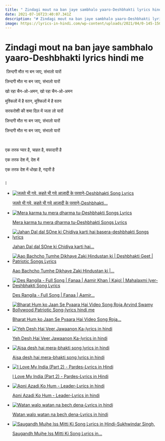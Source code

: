 ```yaml
---
title: " Zindagi mout na ban jaye sambhalo yaaro-Deshbhakti lyrics hindi me"
date: 2021-07-16T23:40:07.341Z
description: "# Zindagi mout na ban jaye sambhalo yaaro-Deshbhakti lyrics hindi me"
image: https://lyrics-in-hindi.com/wp-content/uploads/2021/04/0-145-150x150.jpg
---
```

<!--StartFragment-->

# Zindagi mout na ban jaye sambhalo yaaro-Deshbhakti lyrics hindi me

 ज़िन्दगी मौत ना बन जाए, संभालो यारों

ज़िन्दगी मौत ना बन जाए, संभालो यारों

खो रहा चैन-ओ-अमन, खो रहा चैन-ओ-अमन

मुश्किलों में है वतन, मुश्किलों में है वतन

सरफरोशी की शमा दिल में जला लो यारों

ज़िन्दगी मौत ना बन जाए, संभालो यारों

ज़िन्दगी मौत ना बन जाए, संभालो यारों

 

एक तरफ प्यार है, चाहत है, वफादारी है

एक तरफ देश में, देश में

एक तरफ देश में धोखा है, गद्दारी है



<!--StartFragment-->

### :

* [![जलते भी गये, कहते भी गये आज़ादी के परवाने-Deshbhakti Song Lyrics](https://lyrics-in-hindi.com/wp-content/uploads/2021/04/0-145-150x150.jpg "जलते भी गये, कहते भी गये आज़ादी के परवाने-Deshbhakti Song Lyrics")](https://lyrics-in-hindi.com/deshbhakti-songs-lyrics/%e0%a4%9c%e0%a4%b2%e0%a4%a4%e0%a5%87-%e0%a4%ad%e0%a5%80-%e0%a4%97%e0%a4%af%e0%a5%87-%e0%a4%95%e0%a4%b9%e0%a4%a4%e0%a5%87-%e0%a4%ad%e0%a5%80-%e0%a4%97%e0%a4%af%e0%a5%87-%e0%a4%86%e0%a4%9c%e0%a4%bc/)

  [जलते भी गये, कहते भी गये आज़ादी के परवाने-Deshbhakti…](https://lyrics-in-hindi.com/deshbhakti-songs-lyrics/%e0%a4%9c%e0%a4%b2%e0%a4%a4%e0%a5%87-%e0%a4%ad%e0%a5%80-%e0%a4%97%e0%a4%af%e0%a5%87-%e0%a4%95%e0%a4%b9%e0%a4%a4%e0%a5%87-%e0%a4%ad%e0%a5%80-%e0%a4%97%e0%a4%af%e0%a5%87-%e0%a4%86%e0%a4%9c%e0%a4%bc/)
* [![Mera karma tu mera dharma tu-Deshbhakti Songs Lyrics](https://lyrics-in-hindi.com/wp-content/uploads/2021/04/0-152-150x150.jpg "Mera karma tu mera dharma tu-Deshbhakti Songs Lyrics")](https://lyrics-in-hindi.com/deshbhakti-songs-lyrics/mera-karma-tu-mera-dharma-tu-deshbhakti-songs-lyrics/)

  [Mera karma tu mera dharma tu-Deshbhakti Songs Lyrics](https://lyrics-in-hindi.com/deshbhakti-songs-lyrics/mera-karma-tu-mera-dharma-tu-deshbhakti-songs-lyrics/)
* [![Jahan Dal dal SOne ki Chidiya karti hai basera-deshbhakti Songs lyrics](https://lyrics-in-hindi.com/wp-content/uploads/2021/04/0-154-150x150.jpg "Jahan Dal dal SOne ki Chidiya karti hai basera-deshbhakti Songs lyrics")](https://lyrics-in-hindi.com/deshbhakti-songs-lyrics/jahan-dal-dal-sone-ki-chidiya-karti-hai-basera-deshbhakti-songs-lyrics/)

  [Jahan Dal dal SOne ki Chidiya karti hai…](https://lyrics-in-hindi.com/deshbhakti-songs-lyrics/jahan-dal-dal-sone-ki-chidiya-karti-hai-basera-deshbhakti-songs-lyrics/)
* [![Aao Bachcho Tumhe Dikhaye Zaki Hindustan ki | Deshbhakti Geet | Patriotic Songs Lyrics](https://lyrics-in-hindi.com/wp-content/uploads/2021/04/0-137-150x150.jpg "Aao Bachcho Tumhe Dikhaye Zaki Hindustan ki | Deshbhakti Geet | Patriotic Songs Lyrics")](https://lyrics-in-hindi.com/deshbhakti-songs-lyrics/aao-bachcho-tumhe-dikhaye-zaki-hindustan-ki-deshbhakti-geet-patriotic-songs-lyrics/)

  [Aao Bachcho Tumhe Dikhaye Zaki Hindustan ki |…](https://lyrics-in-hindi.com/deshbhakti-songs-lyrics/aao-bachcho-tumhe-dikhaye-zaki-hindustan-ki-deshbhakti-geet-patriotic-songs-lyrics/)
* [![Des Rangila - Full Song | Fanaa | Aamir Khan | Kajol | Mahalaxmi Iyer-Deshbhakti Song Lyrics](https://lyrics-in-hindi.com/wp-content/uploads/2021/04/0-138-150x150.jpg "Des Rangila - Full Song | Fanaa | Aamir Khan | Kajol | Mahalaxmi Iyer-Deshbhakti Song Lyrics")](https://lyrics-in-hindi.com/deshbhakti-songs-lyrics/des-rangila-full-song-fanaa-aamir-khan-kajol-mahalaxmi-iyer-deshbhakti-song-lyrics/)

  [Des Rangila - Full Song | Fanaa | Aamir…](https://lyrics-in-hindi.com/deshbhakti-songs-lyrics/des-rangila-full-song-fanaa-aamir-khan-kajol-mahalaxmi-iyer-deshbhakti-song-lyrics/)
* [![Bharat Hum ko Jaan Se Pyaara Hai Video Song Roja Arvind Swamy Bollywood Patriotic Song-lyrics hindi me](https://lyrics-in-hindi.com/wp-content/uploads/2021/04/0-133-150x150.jpg "Bharat Hum ko Jaan Se Pyaara Hai Video Song Roja Arvind Swamy Bollywood Patriotic Song-lyrics hindi me")](https://lyrics-in-hindi.com/deshbhakti-songs-lyrics/bharat-hum-ko-jaan-se-pyaara-hai-video-song-roja-arvind-swamy-bollywood-patriotic-song-lyrics-hindi-me/)

  [Bharat Hum ko Jaan Se Pyaara Hai Video Song Roja…](https://lyrics-in-hindi.com/deshbhakti-songs-lyrics/bharat-hum-ko-jaan-se-pyaara-hai-video-song-roja-arvind-swamy-bollywood-patriotic-song-lyrics-hindi-me/)
* [![Yeh Desh Hai Veer Jawaanon Ka-lyrics in hindi](https://lyrics-in-hindi.com/wp-content/uploads/2021/04/0-136-150x150.jpg "Yeh Desh Hai Veer Jawaanon Ka-lyrics in hindi")](https://lyrics-in-hindi.com/deshbhakti-songs-lyrics/yeh-desh-hai-veer-jawaanon-ka-lyrics-in-hindi/)

  [Yeh Desh Hai Veer Jawaanon Ka-lyrics in hindi](https://lyrics-in-hindi.com/deshbhakti-songs-lyrics/yeh-desh-hai-veer-jawaanon-ka-lyrics-in-hindi/)
* [![Aisa desh hai mera-bhakti song lyrics in hindi](https://lyrics-in-hindi.com/wp-content/uploads/2021/04/0-142-150x150.jpg "Aisa desh hai mera-bhakti song lyrics in hindi")](https://lyrics-in-hindi.com/deshbhakti-songs-lyrics/aisa-desh-hai-mera-bhakti-song-lyrics-in-hindi/)

  [Aisa desh hai mera-bhakti song lyrics in hindi](https://lyrics-in-hindi.com/deshbhakti-songs-lyrics/aisa-desh-hai-mera-bhakti-song-lyrics-in-hindi/)
* [![I Love My India (Part 2) - Pardes-Lyrics in Hindi](https://lyrics-in-hindi.com/wp-content/uploads/2021/04/0-151-150x150.jpg "I Love My India (Part 2) - Pardes-Lyrics in Hindi")](https://lyrics-in-hindi.com/deshbhakti-songs-lyrics/i-love-my-india-part-2-pardes-lyrics-in-hindi/)

  [I Love My India (Part 2) - Pardes-Lyrics in Hindi](https://lyrics-in-hindi.com/deshbhakti-songs-lyrics/i-love-my-india-part-2-pardes-lyrics-in-hindi/)
* [![Apni Azadi Ko Hum - Leader-Lyrics in hindi](https://lyrics-in-hindi.com/wp-content/uploads/2021/03/apani_aazaadi_ko_ham_haragiz-150x150.jpg "Apni Azadi Ko Hum - Leader-Lyrics in hindi")](https://lyrics-in-hindi.com/deshbhakti-songs-lyrics/apni-azadi-ko-hum-leader-lyrics-in-hindi/)

  [Apni Azadi Ko Hum - Leader-Lyrics in hindi](https://lyrics-in-hindi.com/deshbhakti-songs-lyrics/apni-azadi-ko-hum-leader-lyrics-in-hindi/)
* [![Watan walo watan na bech dena-Lyrics in hindi](https://lyrics-in-hindi.com/wp-content/uploads/2021/04/0-134-150x150.jpg "Watan walo watan na bech dena-Lyrics in hindi")](https://lyrics-in-hindi.com/deshbhakti-songs-lyrics/watan-walo-watan-na-bech-dena-lyrics-in-hindi/)

  [Watan walo watan na bech dena-Lyrics in hindi](https://lyrics-in-hindi.com/deshbhakti-songs-lyrics/watan-walo-watan-na-bech-dena-lyrics-in-hindi/)
* [![Saugandh Mujhe Iss Mitti Ki Song Lyrics in Hindi-Sukhwindar Singh,](https://lyrics-in-hindi.com/wp-content/uploads/2021/03/Saugandh-Mujhe-Iss-Mitti-Ki-Lyrics-150x150.jpg "Saugandh Mujhe Iss Mitti Ki Song Lyrics in Hindi-Sukhwindar Singh,")](https://lyrics-in-hindi.com/deshbhakti-songs-lyrics/saugandh-mujhe-iss-mitti-ki-song-lyrics-in-hindi-sukhwindar-singh/)

  [Saugandh Mujhe Iss Mitti Ki Song Lyrics in…](https://lyrics-in-hindi.com/deshbhakti-songs-lyrics/saugandh-mujhe-iss-mitti-ki-song-lyrics-in-hindi-sukhwindar-singh/)

<!--EndFragment-->

<!--EndFragment-->